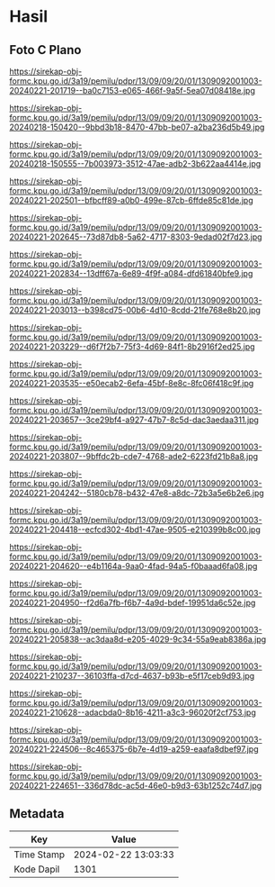 # Hasil

## Foto C Plano

https://sirekap-obj-formc.kpu.go.id/3a19/pemilu/pdpr/13/09/09/20/01/1309092001003-20240221-201719--ba0c7153-e065-466f-9a5f-5ea07d08418e.jpg

https://sirekap-obj-formc.kpu.go.id/3a19/pemilu/pdpr/13/09/09/20/01/1309092001003-20240218-150420--9bbd3b18-8470-47bb-be07-a2ba236d5b49.jpg

https://sirekap-obj-formc.kpu.go.id/3a19/pemilu/pdpr/13/09/09/20/01/1309092001003-20240218-150555--7b003973-3512-47ae-adb2-3b622aa4414e.jpg

https://sirekap-obj-formc.kpu.go.id/3a19/pemilu/pdpr/13/09/09/20/01/1309092001003-20240221-202501--bfbcff89-a0b0-499e-87cb-6ffde85c81de.jpg

https://sirekap-obj-formc.kpu.go.id/3a19/pemilu/pdpr/13/09/09/20/01/1309092001003-20240221-202645--73d87db8-5a62-4717-8303-9edad02f7d23.jpg

https://sirekap-obj-formc.kpu.go.id/3a19/pemilu/pdpr/13/09/09/20/01/1309092001003-20240221-202834--13dff67a-6e89-4f9f-a084-dfd61840bfe9.jpg

https://sirekap-obj-formc.kpu.go.id/3a19/pemilu/pdpr/13/09/09/20/01/1309092001003-20240221-203013--b398cd75-00b6-4d10-8cdd-21fe768e8b20.jpg

https://sirekap-obj-formc.kpu.go.id/3a19/pemilu/pdpr/13/09/09/20/01/1309092001003-20240221-203229--d6f7f2b7-75f3-4d69-84f1-8b2916f2ed25.jpg

https://sirekap-obj-formc.kpu.go.id/3a19/pemilu/pdpr/13/09/09/20/01/1309092001003-20240221-203535--e50ecab2-6efa-45bf-8e8c-8fc06f418c9f.jpg

https://sirekap-obj-formc.kpu.go.id/3a19/pemilu/pdpr/13/09/09/20/01/1309092001003-20240221-203657--3ce29bf4-a927-47b7-8c5d-dac3aedaa311.jpg

https://sirekap-obj-formc.kpu.go.id/3a19/pemilu/pdpr/13/09/09/20/01/1309092001003-20240221-203807--9bffdc2b-cde7-4768-ade2-6223fd21b8a8.jpg

https://sirekap-obj-formc.kpu.go.id/3a19/pemilu/pdpr/13/09/09/20/01/1309092001003-20240221-204242--5180cb78-b432-47e8-a8dc-72b3a5e6b2e6.jpg

https://sirekap-obj-formc.kpu.go.id/3a19/pemilu/pdpr/13/09/09/20/01/1309092001003-20240221-204418--ecfcd302-4bd1-47ae-9505-e210399b8c00.jpg

https://sirekap-obj-formc.kpu.go.id/3a19/pemilu/pdpr/13/09/09/20/01/1309092001003-20240221-204620--e4b1164a-9aa0-4fad-94a5-f0baaad6fa08.jpg

https://sirekap-obj-formc.kpu.go.id/3a19/pemilu/pdpr/13/09/09/20/01/1309092001003-20240221-204950--f2d6a7fb-f6b7-4a9d-bdef-19951da6c52e.jpg

https://sirekap-obj-formc.kpu.go.id/3a19/pemilu/pdpr/13/09/09/20/01/1309092001003-20240221-205838--ac3daa8d-e205-4029-9c34-55a9eab8386a.jpg

https://sirekap-obj-formc.kpu.go.id/3a19/pemilu/pdpr/13/09/09/20/01/1309092001003-20240221-210237--36103ffa-d7cd-4637-b93b-e5f17ceb9d93.jpg

https://sirekap-obj-formc.kpu.go.id/3a19/pemilu/pdpr/13/09/09/20/01/1309092001003-20240221-210628--adacbda0-8b16-4211-a3c3-96020f2cf753.jpg

https://sirekap-obj-formc.kpu.go.id/3a19/pemilu/pdpr/13/09/09/20/01/1309092001003-20240221-224506--8c465375-6b7e-4d19-a259-eaafa8dbef97.jpg

https://sirekap-obj-formc.kpu.go.id/3a19/pemilu/pdpr/13/09/09/20/01/1309092001003-20240221-224651--336d78dc-ac5d-46e0-b9d3-63b1252c74d7.jpg


## Metadata

| Key        | Value               |
| ---------- | ------------------- |
| Time Stamp | 2024-02-22 13:03:33 |
| Kode Dapil | 1301                |



